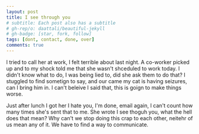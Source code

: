 ```yaml
---
layout: post
title: I see through you
# subtitle: Each post also has a subtitle
# gh-rep/o: daattali/beautiful-jekyll
# gh-badge: [star, fork, follow]
tags: [dont, contact, done, over]
comments: true
---
```



I tried to call her at work, I felt terrible about last night. A co-worker picked up and to my shock told me that she wasn't shceduled to work today. I didn't know what to do, I was being lied to, did she ask them to do that? I stuggled to find sometign to say, and our came my cat is having seizures, can I bring him in. I can't beleive I said that, this is goign to make things worse.

Just after lunch I got her I hate you, I'm done, email again, I can't count how many times she's sent that to me. She wrote I see thoguh you, what the hell does that mean? Why can't we stop doing this crap to each other, neitehr of us mean any of it. We have to find a way to communicate.